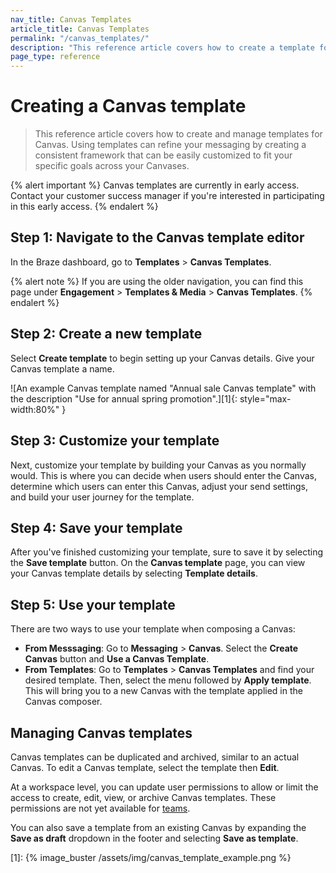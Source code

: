 ```yaml
---
nav_title: Canvas Templates
article_title: Canvas Templates
permalink: "/canvas_templates/"
description: "This reference article covers how to create a template for Canvas."
page_type: reference
---
```


# Creating a Canvas template

> This reference article covers how to create and manage templates for Canvas. Using templates can refine your messaging by creating a consistent framework that can be easily customized to fit your specific goals across your Canvases.

{% alert important %}
Canvas templates are currently in early access. Contact your customer success manager if you're interested in participating in this early access.
{% endalert %}

## Step 1: Navigate to the Canvas template editor

In the Braze dashboard, go to **Templates** > **Canvas Templates**.

{% alert note %}
If you are using the older navigation, you can find this page under **Engagement** > **Templates & Media** > **Canvas Templates**.
{% endalert %}

## Step 2: Create a new template

Select **Create template** to begin setting up your Canvas details. Give your Canvas template a name.

![An example Canvas template named "Annual sale Canvas template" with the description "Use for annual spring promotion".][1]{: style="max-width:80%" }

## Step 3: Customize your template

Next, customize your template by building your Canvas as you normally would. This is where you can decide when users should enter the Canvas, determine which users can enter this Canvas, adjust your send settings, and build your user journey for the template.

## Step 4: Save your template

After you've finished customizing your template, sure to save it by selecting the **Save template** button. On the **Canvas template** page, you can view your Canvas template details by selecting <i class="fas fa-list"></i> **Template details**. 

## Step 5: Use your template

There are two ways to use your template when composing a Canvas:
- **From Messsaging**: Go to **Messaging** > **Canvas**. Select the **Create Canvas** button and **Use a Canvas Template**.
- **From Templates**: Go to **Templates** > **Canvas Templates** and find your desired template. Then, select the <i class="fas fa-ellipsis-vertical"></i> menu followed by **Apply template**. This will bring you to a new Canvas with the template applied in the Canvas composer. 

## Managing Canvas templates

Canvas templates can be duplicated and archived, similar to an actual Canvas. To edit a Canvas template, select the template then **<i class="fas fa-pencil-alt"></i>Edit**.

At a workspace level, you can update user permissions to allow or limit the access to create, edit, view, or archive Canvas templates. These permissions are not yet available for [teams]({{site.baseurl}}/user_guide/administrative/app_settings/manage_your_braze_users/teams).

You can also save a template from an existing Canvas by expanding the **Save as draft** dropdown in the footer and selecting **Save as template**. 

[1]: {% image_buster /assets/img/canvas_template_example.png %}